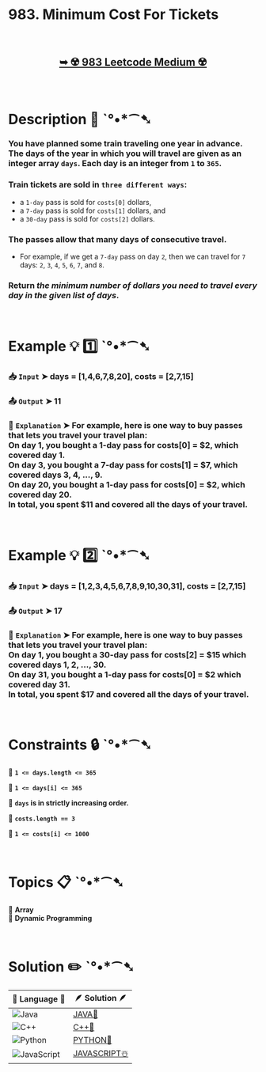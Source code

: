 # 983. Minimum Cost For Tickets

</br>

<h2 align="center"> 

<a href="https://leetcode.com/problems/minimum-cost-for-tickets/description/?envType=daily-question&envId=2024-12-31"><strong>➥ ☢️ 983 Leetcode Medium ☢️ </strong></a>
</h2>

</br>

# Description 📜 ˋ°•*⁀➷

### You have planned some train traveling one year in advance. The days of the year in which you will travel are given as an integer array `days`. Each day is an integer from `1` to `365`.

### Train tickets are sold in `three different ways`:

- a `1-day` pass is sold for `costs[0]` dollars,
- a `7-day` pass is sold for `costs[1]` dollars, and
- a `30-day` pass is sold for `costs[2]` dollars.

### The passes allow that many days of consecutive travel.

- For example, if we get a `7-day` pass on day `2`, then we can travel for `7` days: `2`, `3`, `4`, `5`, `6`, `7`, and `8`.

### Return *the minimum number of dollars you need to travel every day in the given list of days*.

</br>

# Example 💡 1️⃣ ˋ°•*⁀➷

  ### 📥 `Input`  ➤ days = [1,4,6,7,8,20], costs = [2,7,15]

  ### 📤 `Output`  ➤ 11

  ### 🔦 `Explanation`  ➤ For example, here is one way to buy passes that lets you travel your travel plan:</br> On day 1, you bought a 1-day pass for costs[0] = $2, which covered day 1.</br> On day 3, you bought a 7-day pass for costs[1] = $7, which covered days 3, 4, ..., 9.</br> On day 20, you bought a 1-day pass for costs[0] = $2, which covered day 20.</br> In total, you spent $11 and covered all the days of your travel.

</br>

# Example 💡 2️⃣ ˋ°•*⁀➷

  ### 📥 `Input` ➤ days = [1,2,3,4,5,6,7,8,9,10,30,31], costs = [2,7,15]

  ### 📤 `Output`  ➤ 17

  ### 🔦 `Explanation` ➤ For example, here is one way to buy passes that lets you travel your travel plan:</br> On day 1, you bought a 30-day pass for costs[2] = $15 which covered days 1, 2, ..., 30.</br> On day 31, you bought a 1-day pass for costs[0] = $2 which covered day 31.</br> In total, you spent $17 and covered all the days of your travel.

</br>

# Constraints 🔒 ˋ°•*⁀➷

🔹 **`1 <= days.length <= 365`** </br>

🔹 **`1 <= days[i] <= 365`** </br>

🔹 **`days` is in strictly increasing order.** </br>

🔹 **`costs.length == 3`** </br>

🔹 **`1 <= costs[i] <= 1000`** </br>

</br>

# Topics 📋 ˋ°•*⁀➷

🔸 **Array**  </br>
🔸 **Dynamic Programming**  </br>

</br>

# Solution ✏️ ˋ°•*⁀➷

| 📒 Language 📒  | 🪶 Solution 🪶 |
| ------------- | ------------- |
|  ![Java](https://img.shields.io/badge/java-%23ED8B00.svg?style=for-the-badge&logo=openjdk&logoColor=white)  | [JAVA🍁](https://github.com/Prakhar-002/LEETCODE/blob/main/%F0%9F%93%9C%20Daily%20Challange%20%F0%9F%92%A1/12%20December%20%F0%9F%90%BB%E2%80%8D%E2%9D%84%EF%B8%8F%202024/31%20-%2012%20-%202024%20---%20983.%20Minimum%20Cost%20For%20Tickets%20%E2%98%83%EF%B8%8F%20%F0%9F%8D%81%20%F0%9F%8D%B0%20%F0%9F%8E%B2/%F0%9F%8D%81JAVA%20-%20983.%20Minimum%20Cost%20For%20Tickets.java) |
|  ![C++](https://img.shields.io/badge/c++-%2300599C.svg?style=for-the-badge&logo=c%2B%2B&logoColor=white)  | [C++🎲](https://github.com/Prakhar-002/LEETCODE/blob/main/%F0%9F%93%9C%20Daily%20Challange%20%F0%9F%92%A1/12%20December%20%F0%9F%90%BB%E2%80%8D%E2%9D%84%EF%B8%8F%202024/31%20-%2012%20-%202024%20---%20983.%20Minimum%20Cost%20For%20Tickets%20%E2%98%83%EF%B8%8F%20%F0%9F%8D%81%20%F0%9F%8D%B0%20%F0%9F%8E%B2/%F0%9F%8E%B2CPP%20-%20983.%20Minimum%20Cost%20For%20Tickets.cpp)  |
|  ![Python](https://img.shields.io/badge/python-3670A0?style=for-the-badge&logo=python&logoColor=ffdd54)    | [PYTHON🍰](https://github.com/Prakhar-002/LEETCODE/blob/main/%F0%9F%93%9C%20Daily%20Challange%20%F0%9F%92%A1/12%20December%20%F0%9F%90%BB%E2%80%8D%E2%9D%84%EF%B8%8F%202024/31%20-%2012%20-%202024%20---%20983.%20Minimum%20Cost%20For%20Tickets%20%E2%98%83%EF%B8%8F%20%F0%9F%8D%81%20%F0%9F%8D%B0%20%F0%9F%8E%B2/%F0%9F%8D%B0PYTHON%20-%20983.%20Minimum%20Cost%20For%20Tickets.py) |
| ![JavaScript](https://img.shields.io/badge/javascript-%23323330.svg?style=for-the-badge&logo=javascript&logoColor=%23F7DF1E)   | [JAVASCRIPT☃️](https://github.com/Prakhar-002/LEETCODE/blob/main/%F0%9F%93%9C%20Daily%20Challange%20%F0%9F%92%A1/12%20December%20%F0%9F%90%BB%E2%80%8D%E2%9D%84%EF%B8%8F%202024/31%20-%2012%20-%202024%20---%20983.%20Minimum%20Cost%20For%20Tickets%20%E2%98%83%EF%B8%8F%20%F0%9F%8D%81%20%F0%9F%8D%B0%20%F0%9F%8E%B2/%E2%98%83%EF%B8%8FJAVASCRIPT%20-%20983.%20Minimum%20Cost%20For%20Tickets.js) |
